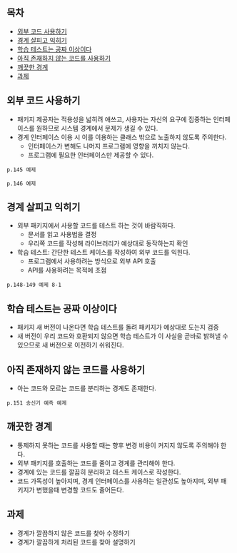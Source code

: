 ## 목차 ##
- [외부 코드 사용하기](#1)
- [경계 살피고 익히기](#2)
- [학습 테스트는 공짜 이상이다](#3)
- [아직 존재하지 않는 코드를 사용하기](#4)
- [깨끗한 경계](#5)
- [과제](#6)

<a name="1"></a>
## 외부 코드 사용하기 ##
- 패키지 제공자는 적용성을 넓히려 애쓰고, 사용자는 자신의 요구에 집중하는 인터페이스를 원하므로 시스템 경계에서 문제가 생길 수 있다.
- 경계 인터페이스 이용 시 이를 이용하는 클래스 밖으로 노출하지 않도록 주의한다.
  - 인터페이스가 변해도 나머지 프로그램에 영향을 끼치지 않는다.
  - 프로그램에 필요한 인터페이스만 제공할 수 있다.
```
p.145 예제
```
```
p.146 예제
```

<a name="2"></a>
## 경계 살피고 익히기 ##
- 외부 패키지에서 사용할 코드를 테스트 하는 것이 바람직하다.
  - 문서를 읽고 사용법을 결정
  - 우리쪽 코드를 작성해 라이브러리가 예상대로 동작하는지 확인
- 학습 테스트: 간단한 테스트 케이스를 작성하여 외부 코드를 익힌다. 
  - 프로그램에서 사용하려는 방식으로 외부 API 호출
  - API를 사용하려는 목적에 초점
```
p.148-149 예제 8-1
```

<a name="3"></a>
## 학습 테스트는 공짜 이상이다 ##
- 패키지 새 버전이 나온다면 학습 테스트를 돌려 패키지가 예상대로 도는지 검증
- 새 버전이 우리 코드와 호환되지 않으면 학습 테스트가 이 사실을 곧바로 밝혀낼 수 있으므로 새 버전으로 이전하기 쉬워진다.

<a name="4"></a>
## 아직 존재하지 않는 코드를 사용하기 ##
- 아는 코드와 모르는 코드를 분리하는 경계도 존재한다.
```
p.151 송신기 예측 예제
```

<a name="5"></a>
## 깨끗한 경계 ##
- 통제하지 못하는 코드를 사용할 때는 향후 변경 비용이 커지지 않도록 주의해야 한다.
- 외부 패키지를 호출하는 코드를 줄이고 경계를 관리해야 한다.
- 경계에 있는 코드를 깔끔히 분리하고 테스트 케이스로 작성한다.
- 코드 가독성이 높아지며, 경계 인터페이스를 사용하는 일관성도 높아지며, 외부 패키지가 변했을때 변경할 코드도 줄어든다.

<a name="6"></a>
## 과제 ##
- 경계가 깔끔하지 않은 코드를 찾아 수정하기
- 경계가 깔끔하게 처리된 코드를 찾아 설명하기
